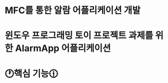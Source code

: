 # **MFC를 통한 알람 어플리케이션 개발**
윈도우 프로그래밍 토이 프로젝트 과제를 위한 AlarmApp 어플리케이션
===============================================================
# 🕐핵심 기능🕧
